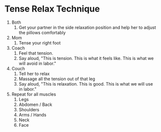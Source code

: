 # Tense Relax Technique

1. Both
   1. Get your partner in the side relaxation position and help her to adjust the pillows comfortably
2. Mom
   1. Tense your right foot
3. Coach
   1. Feel that tension.
   2. Say aloud, "This is tension. This is what it feels like. This is what we will avoid in labor."
4. Couch
   1. Tell her to relax
   2. Massage all the tension out of that leg
   3. Say aloud, "This is relaxation. This is good. This is what we will use in labor."
5. Repeat for all muscles
   1. Legs
   2. Abdomen / Back
   3. Shoulders
   4. Arms / Hands
   5. Neck
   6. Face
